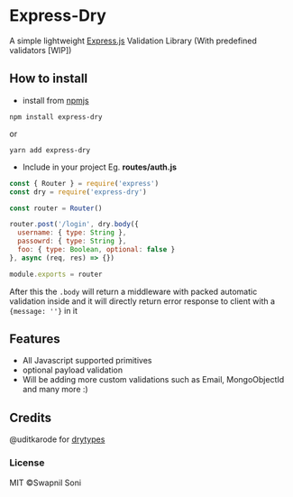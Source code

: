 # Express-Dry
A simple lightweight [Express.js](https://expressjs.com) Validation Library (With predefined validators [WIP])

## How to install
- install from [npmjs](https://www.npmjs.com/package/express-dry)
```
npm install express-dry
```
or
```
yarn add express-dry
```

- Include in your project
Eg. **routes/auth.js**
```js
const { Router } = require('express')
const dry = require('express-dry')

const router = Router()

router.post('/login', dry.body({
  username: { type: String },
  passowrd: { type: String },
  foo: { type: Boolean, optional: false }
}, async (req, res) => {})

module.exports = router
```
After this the `.body` will return a middleware with packed automatic validation inside and it will directly return error response to client with a `{message: ''}` in it

## Features
- All Javascript supported primitives
- optional payload validation
- Will be adding more custom validations such as Email, MongoObjectId and many more :)

## Credits
@uditkarode for [drytypes](https://www.npmjs.com/package/drytypes)

### License
MIT &copy;Swapnil Soni